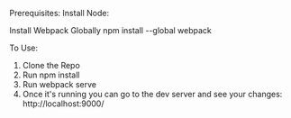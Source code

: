 Prerequisites:
Install Node:

Install Webpack Globally
npm install --global webpack

To Use:

1.  Clone the Repo
2.  Run npm install
3.  Run webpack serve
4.  Once it's running you can go to the dev server and see your changes: http://localhost:9000/


